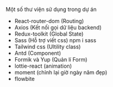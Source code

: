 Một số thư viện sử dụng trong dự án

- React-router-dom (Routing)
- Axios (Kết nối gọi dữ liệu backend)
- Redux-toolkit (Global State)
- Sass (Hỗ trợ viết css) npm i sass
- Tailwind css (Ultility class)
- Antd (Component)
- Formik và Yup (Quản lí Form)
- lottie-react (animation)
- moment (chỉnh lại giờ ngày năm đẹp)
- flowbite
